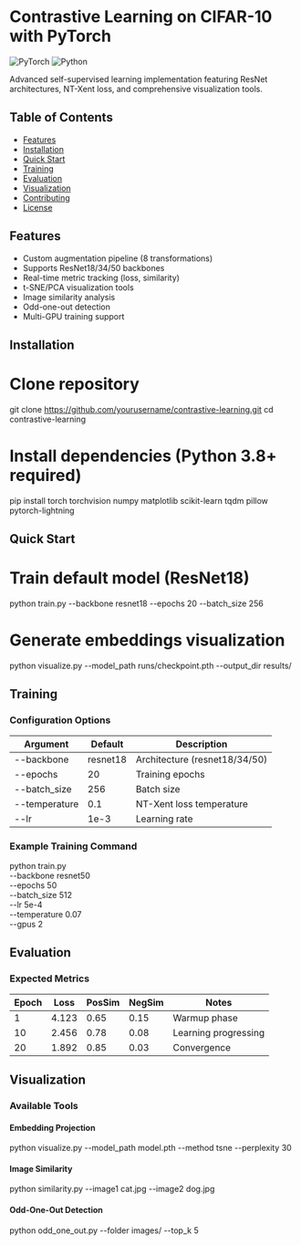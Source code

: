 # Contrastive Learning on CIFAR-10 with PyTorch
![PyTorch](https://img.shields.io/badge/PyTorch-%23EE4C2C.svg?logo=PyTorch&logoColor=white) ![Python](https://img.shields.io/badge/python-3.8+-blue)

Advanced self-supervised learning implementation featuring ResNet architectures, NT-Xent loss, and comprehensive visualization tools.

##  Table of Contents
- [Features](#-features)
- [Installation](#-installation)  
- [Quick Start](#-quick-start)
- [Training](#-training)
- [Evaluation](#-evaluation)
- [Visualization](#-visualization)
- [Contributing](#-contributing)
- [License](#-license)

##  Features
- Custom augmentation pipeline (8 transformations)
- Supports ResNet18/34/50 backbones
- Real-time metric tracking (loss, similarity)
- t-SNE/PCA visualization tools
- Image similarity analysis
- Odd-one-out detection
- Multi-GPU training support

## Installation
# Clone repository
git clone https://github.com/yourusername/contrastive-learning.git
cd contrastive-learning

# Install dependencies (Python 3.8+ required)
pip install torch torchvision numpy matplotlib scikit-learn tqdm pillow pytorch-lightning

## Quick Start
# Train default model (ResNet18)
python train.py --backbone resnet18 --epochs 20 --batch_size 256

# Generate embeddings visualization
python visualize.py --model_path runs/checkpoint.pth --output_dir results/

##  Training
### Configuration Options
| Argument | Default | Description |
|----------|---------|-------------|
| --backbone | resnet18 | Architecture (resnet18/34/50) |
| --epochs | 20 | Training epochs |
| --batch_size | 256 | Batch size |
| --temperature | 0.1 | NT-Xent loss temperature |
| --lr | 1e-3 | Learning rate |

### Example Training Command
python train.py \
    --backbone resnet50 \
    --epochs 50 \
    --batch_size 512 \
    --lr 5e-4 \
    --temperature 0.07 \
    --gpus 2

## Evaluation
### Expected Metrics
| Epoch | Loss | PosSim | NegSim | Notes |
|-------|------|--------|--------|-------|
| 1 | 4.123 | 0.65 | 0.15 | Warmup phase |
| 10 | 2.456 | 0.78 | 0.08 | Learning progressing |
| 20 | 1.892 | 0.85 | 0.03 | Convergence |

## Visualization
### Available Tools
#### Embedding Projection
python visualize.py --model_path model.pth --method tsne --perplexity 30

#### Image Similarity
python similarity.py --image1 cat.jpg --image2 dog.jpg

#### Odd-One-Out Detection
python odd_one_out.py --folder images/ --top_k 5






